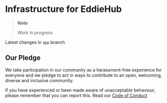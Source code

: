# Infrastructure for EddieHub

> **Note**
> 
> Work in progress

Latest changes in `app` branch

## Our Pledge

We take participation in our community as a harassment-free experience for everyone and we pledge to act in ways to contribute to an open, welcoming, diverse and inclusive community.  

If you have experienced or been made aware of unacceptable behaviour, please remember that you can report this.  Read our [Code of Conduct](https://github.com/EddieHubCommunity/infrastructure/blob/main/CODE_OF_CONDUCT.md)
